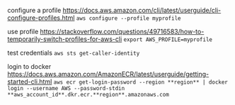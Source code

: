 configure a profile 
https://docs.aws.amazon.com/cli/latest/userguide/cli-configure-profiles.html
`aws configure --profile myprofile`

use profile
https://stackoverflow.com/questions/49716583/how-to-temporarily-switch-profiles-for-aws-cli
`export AWS_PROFILE=myprofile`

test credentials
`aws sts get-caller-identity`

login to docker
https://docs.aws.amazon.com/AmazonECR/latest/userguide/getting-started-cli.html
`aws ecr get-login-password --region **region** | docker login --username AWS --password-stdin **aws_account_id**.dkr.ecr.**region**.amazonaws.com`